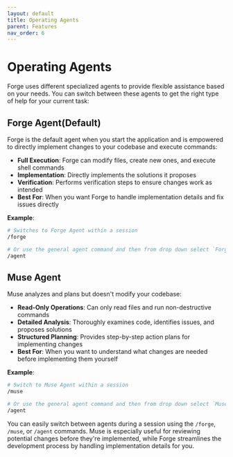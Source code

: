 ```yaml
---
layout: default
title: Operating Agents
parent: Features
nav_order: 6
---
```


# Operating Agents

Forge uses different specialized agents to provide flexible assistance based on your needs. You can switch between these agents to get the right type of help for your current task:

## Forge Agent(Default)

Forge is the default agent when you start the application and is empowered to directly implement changes to your codebase and execute commands:

- **Full Execution**: Forge can modify files, create new ones, and execute shell commands
- **Implementation**: Directly implements the solutions it proposes
- **Verification**: Performs verification steps to ensure changes work as intended
- **Best For**: When you want Forge to handle implementation details and fix issues directly

**Example**:

```bash
# Switches to Forge Agent within a session
/forge

# Or use the general agent command and then from drop down select `Forge` agent
/agent
```

## Muse Agent

Muse analyzes and plans but doesn't modify your codebase:

- **Read-Only Operations**: Can only read files and run non-destructive commands
- **Detailed Analysis**: Thoroughly examines code, identifies issues, and proposes solutions
- **Structured Planning**: Provides step-by-step action plans for implementing changes
- **Best For**: When you want to understand what changes are needed before implementing them yourself

**Example**:

```bash
# Switch to Muse Agent within a session
/muse

# Or use the general agent command and then from drop down select `Muse` agent
/agent 
```

You can easily switch between agents during a session using the `/forge`, `/muse`, or `/agent` commands. Muse is especially useful for reviewing potential changes before they're implemented, while Forge streamlines the development process by handling implementation details for you.